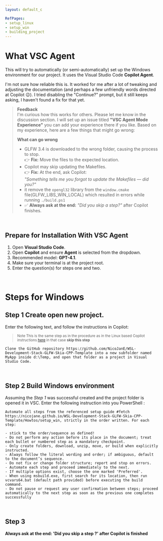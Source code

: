 ```yaml
---
layout: default_c

RefPages:
- setup_linux
- setup_win
- building_project
--- 
```


# What VSC Agent
This will try to automatically (or semi-automatically) set up the Windows environment for our project. It uses the Visual Studio Code **Copilot Agent**.

I'm not sure how reliable this is. It worked for me after a lot of tweaking and adjusting the documentation (and perhaps a few unfriendly words directed at Copilot 😉). I tried disabling the "Continue?" prompt, but it still keeps asking,  I haven't found a fix for that yet.


>**Feedback**  
I'm curious how this works for others. Please let me know in the discussion section. I will set up an issue titled **"VSC Agent Mode Experience"** you can add your experience there if you like. Based on my experience, here are a few things that might go wrong:
>
>**What can go wrong**
>- GLFW 3.4 is downloaded to the wrong folder, causing the process to stop.  
>  👉 **Fix:** Move the files to the expected location.
>- Copilot may skip updating the Makefiles.  
>  👉 **Fix:** At the end, ask Copilot:  
>  *"Something tells me you forgot to update the Makefiles — did you?"*
>- it remove the `opengl32` library  from the `window.cmake` file(GLFW_LIBS_WIN_LOCAL) which resulted in errors while running `./build.ps1`
>- ✅ **Always ask at the end:** *"Did you skip a step?"* after Copilot finishes.

<br>

## Prepare for Installation With VSC Agent

1. Open **Visual Studio Code**.
2. Open **Copilot** and ensure **Agent** is selected from the dropdown.
3. Recommended model: **GPT-4.1**.
4. Make sure your terminal is at the project root.
5. Enter the question(s) for steps one and two.

<br>

# Steps for Windows

## Step 1 Create open new project.

Enter the following text, and follow the instructions in Copilot:
> <small>Note This is the same step as in the procedure as in the Linux based Copilot instructions [here](VSC-AgentMode_lin) in that case **skip this step** </small>

```
Clone the GitHub repository https://github.com/NicoJanE/WSL-Development-Stack-GLFW-Skia-CPP-Template into a new subfolder named MyApp inside d:\Temp, and open that folder as a project in Visual Studio Code.
```

<br>

## Step 2 Build Windows environment

Assuming the *Step 1* was successful created and the project folder is  opened it in VSC.
Enter the following instruction into you PowerShell :

```
Automate all steps from the referenced setup guide #fetch https://nicojane.github.io/WSL-Development-Stack-GLFW-Skia-CPP-Template/Howtos/setup_win, strictly in the order written. For each step:

- stick to the order/sequence as defined!
- Do not perform any action before its place in the document; treat each bullet or numbered step as a mandatory checkpoint.
- Only create folders, download, unzip, move, or build when explicitly instructed.
- Always follow the literal wording and order; if ambiguous, default to the document’s sequence.
- Do not fix or change folder structure; report and stop on errors.
- Automate each step and proceed immediately to the next.
- If multiple options exist, choose the one marked 'Preferred'.
- When using msbuild.exe, first search for its location, then run vcvars64.bat (default path provided) before executing the build command.
- Do not pause or request any user confirmation between steps; proceed automatically to the next step as soon as the previous one completes successfully
```

<br>

## Step 3
**Always ask at the end: 'Did you skip a step ?' after Copilot is finished**

